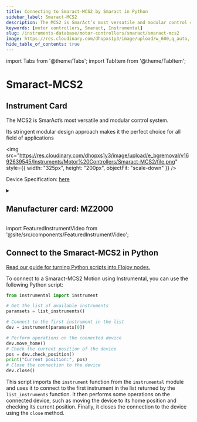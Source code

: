 ```yaml
---
title: Connecting to Smaract-MCS2 by Smaract in Python
sidebar_label: Smaract-MCS2
description: The MCS2 is SmarAct’s most versatile and modular control system.Its stringent modular design approach makes it the perfect choice for all field of applications
keywords: [motor controllers, Smaract, Instrumental]
slug: /instruments-database/motor-controllers/smaract/smaract-mcs2
image: https://res.cloudinary.com/dhopxs1y3/image/upload/w_600,q_auto,f_auto/e_bgremoval/v1692639545/Instruments/Motor%20Controllers/Smaract-MCS2/file.jpg
hide_table_of_contents: true
---
```


import Tabs from '@theme/Tabs';
import TabItem from '@theme/TabItem';

# Smaract-MCS2

## Instrument Card

<div className="flex">

<div>

The MCS2 is SmarAct’s most versatile and modular control system.

Its stringent modular design approach makes it the perfect choice for all field of applications

</div>

<img src="https://res.cloudinary.com/dhopxs1y3/image/upload/e_bgremoval/v1692639545/Instruments/Motor%20Controllers/Smaract-MCS2/file.png" style={{ width: "325px", height: "200px", objectFit: "scale-down" }} />

</div>

<div className="flex text-center">

<p>Device Specification: <a target="\_blank" href="https://www.smaract.com/en/control-systems-and-software/product/mcs2?download=files/media/files/MCS2_Modular_Concept.pdf">here</a></p>

</div>

<details style={{ marginTop: "15px"}}>
<summary><h2>Manufacturer card: MZ2000</h2></summary>

<img src="https://res.cloudinary.com/dhopxs1y3/image/upload/v1692806184/Instruments/Vendor%20Logos/SmartAct.png" style={{ width: "100%", height: "170px",objectFit: "scale-down" }} />

In our [Motion](https://www.smaract.com/en/motion) business unit, we develop and produce high-precision, compact products for nano-positioning that meet the highest demands while being easy to handle.

<ul>
  <li>Headquarters: USA</li>
  <li>Yearly Revenue (millions, USD): 15.0</li>
  <li>Vendor Website: <a href="https://www.smaract.com/en/">here</a></li>
</ul>
</details>

import FeaturedInstrumentVideo from '@site/src/components/FeaturedInstrumentVideo';

<FeaturedInstrumentVideo category='WIDGET2000' manufacturer='MZ2000'></FeaturedInstrumentVideo>


## Connect to the Smaract-MCS2 in Python

[Read our guide for turning Python scripts into Flojoy nodes.](https://docs.flojoy.ai/custom-nodes/creating-custom-node/)
<Tabs>

<TabItem value="Flojoy" label="Flojoy" className="flojoy-instrument-tabs">

<NodeCardCollection category='WIDGET2000' manufacturer='MZ2000'></NodeCardCollection>

</TabItem>
<TabItem value="Instrumental" label="Instrumental">

To connect to a Smaract-MCS2 Motion using Instrumental, you can use the following Python script:

```python
from instrumental import instrument

# Get the list of available instruments
paramsets = list_instruments()

# Connect to the first instrument in the list
dev = instrument(paramsets[0])

# Perform operations on the connected device
dev.move_home()
# Check the current position of the device
pos = dev.check_position()
print("Current position:", pos)
# Close the connection to the device
dev.close()
```

This script imports the `instrument` function from the `instrumental` module and uses it to connect to the first instrument in the list returned by the `list_instruments` function. It then performs some operations on the connected device, such as moving the device to its home position and checking its current position. Finally, it closes the connection to the device using the `close` method.

</TabItem>
</Tabs>